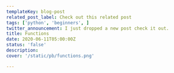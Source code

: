 ```yaml
---
templateKey: blog-post
related_post_label: Check out this related post
tags: ['python', 'beginners', ]
twitter_announcement: I just dropped a new post check it out.
title: Functions
date: 2020-06-11T05:00:00Z
status: 'false'
description:
cover: '/static/pb/functions.png'

---
```


<!--
<p style='text-align: center'>
<a href='https://waylonwalker.com/blog/functions'>
  <img
    style='width:500px; max-width:80%; margin: auto;'
    src="https://waylonwalker.com/functions.png"
    alt="Read more from the Functions article"
  />
  </a>
</p>

-->

